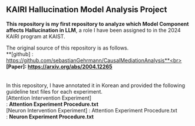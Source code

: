 ## KAIRI Hallucination Model Analysis Project
**This repository is my first repository to analyze which Model Component affects Hallucination in LLM**, a role I have been assigned to in the 2024 KAIRI program at KAIST.

The original source of this repository is as follows.<br>
**[github] : https://github.com/sebastianGehrmann/CausalMediationAnalysis**<br>
**[Paper]: https://arxiv.org/abs/2004.12265**
<br><br><br>
In this repository, I have annotated it in Korean and provided the following guideline text files for each experiment.<br>
[Attention Intervention Experiment]<br>
: **Attention Experiment Procedure.txt**<br>
[Neuron Intervention Experiment] : Attention Experiment Procedure.txt<br>
: **Neuron Experiment Procedure.txt**<br>
